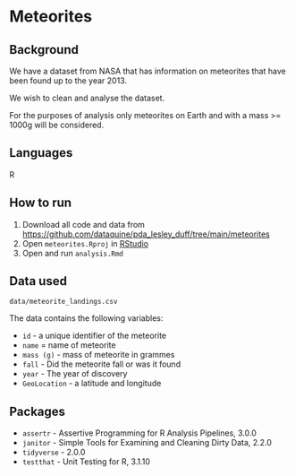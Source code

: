 # Meteorites

## Background

We have a dataset from NASA that has information on meteorites that have been 
found up to the year 2013.

We wish to clean and analyse the dataset.

For the purposes of analysis only meteorites on Earth and with a mass  >= 1000g
will be considered.

## Languages

R

## How to run

1. Download all code and data from
https://github.com/dataquine/pda_lesley_duff/tree/main/meteorites
2. Open `meteorites.Rproj` in 
[RStudio](https://posit.co/download/rstudio-desktop/)
3. Open and run `analysis.Rmd` 

## Data used

`data/meteorite_landings.csv`

The data contains the following variables:

* `id` - a unique identifier of the meteorite
* `name` = name of meteorite
* `mass (g)` - mass of meteorite in grammes
* `fall` - Did the meteorite fall or was it found
* `year` - The year of discovery
* `GeoLocation` - a latitude and longitude

## Packages
* `assertr` - Assertive Programming for R Analysis Pipelines, 3.0.0
* `janitor` - Simple Tools for Examining and Cleaning Dirty Data, 2.2.0
* `tidyverse` - 2.0.0
* `testthat` - Unit Testing for R, 3.1.10

